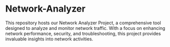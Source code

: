 # Network-Analyzer
This repository hosts our Network Analyzer Project, a comprehensive tool designed to analyze and monitor network traffic. With a focus on enhancing network performance, security, and troubleshooting, this project provides invaluable insights into network activities.
